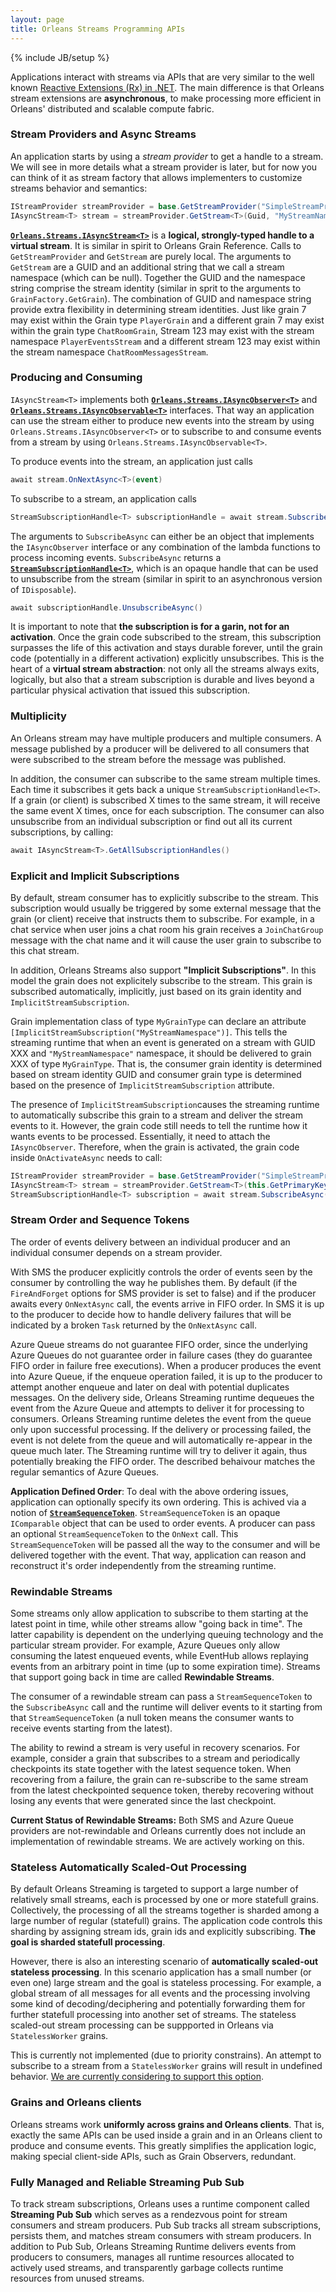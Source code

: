 ```yaml
---
layout: page
title: Orleans Streams Programming APIs
---
```

{% include JB/setup %}

Applications interact with streams via APIs that are very similar to the well known [Reactive Extensions (Rx) in .NET](https://msdn.microsoft.com/en-us/data/gg577609.aspx). The main difference is that Orleans stream extensions are **asynchronous**, to make processing more efficient in Orleans' distributed and scalable compute fabric. 

### Stream Providers and Async Streams

An application starts by using a *stream provider* to get a handle to a stream. We will see in more details what a stream provider is later, but for now you can think of it as stream factory that allows implementers to customize streams behavior and semantics:

``` csharp
IStreamProvider streamProvider = base.GetStreamProvider("SimpleStreamProvider"); 
IAsyncStream<T> stream = streamProvider.GetStream<T>(Guid, "MyStreamNamespace"); 
```

[**`Orleans.Streams.IAsyncStream<T>`**](https://github.com/dotnet/orleans/blob/master/src/Orleans/Streams/Core/IAsyncStream.cs) is a **logical, strongly-typed handle to a virtual stream**. It is similar in spirit to Orleans Grain Reference. Calls to `GetStreamProvider` and `GetStream` are purely local. The arguments to `GetStream` are a GUID and an additional string that we call a stream namespace (which can be null). Together the GUID and the namespace string comprise the stream identity (similar in sprit to the arguments to `GrainFactory.GetGrain`). The combination of GUID and namespace string provide extra flexibility in determining stream identities. Just like grain 7 may exist within the Grain type `PlayerGrain` and a different grain 7 may exist within the grain type `ChatRoomGrain`, Stream 123 may exist with the stream namespace `PlayerEventsStream` and a different stream 123 may exist within the stream namespace `ChatRoomMessagesStream`.


### Producing and Consuming

`IAsyncStream<T>` implements both 
[**`Orleans.Streams.IAsyncObserver<T>`**](https://github.com/dotnet/orleans/blob/master/src/Orleans/Streams/Core/IAsyncObserver.cs) and
[**`Orleans.Streams.IAsyncObservable<T>`**](https://github.com/dotnet/orleans/blob/master/src/Orleans/Streams/Core/IAsyncObservable.cs) interfaces.
That way an application can use the stream either to produce new events into the stream by using `Orleans.Streams.IAsyncObserver<T>` or to subscribe to and consume events from a stream by using `Orleans.Streams.IAsyncObservable<T>`.

To produce events into the stream, an application just calls 

``` csharp
await stream.OnNextAsync<T>(event)
```

To subscribe to a stream, an application calls  

``` csharp
StreamSubscriptionHandle<T> subscriptionHandle = await stream.SubscribeAsync(onNextAsync, onErrorAsync, onCompletedAsync)
```

The arguments to `SubscribeAsync` can either be an object that implements the `IAsyncObserver` interface or any combination of the lambda functions to process incoming events. `SubscribeAsync` returns a [**`StreamSubscriptionHandle<T>`**](https://github.com/dotnet/orleans/blob/master/src/Orleans/Streams/Core/StreamSubscriptionHandle.cs), which is an opaque handle that can be used to unsubscribe from the stream (similar in spirit to an asynchronous version of `IDisposable`).

``` csharp
await subscriptionHandle.UnsubscribeAsync()
```

It is important to note that **the subscription is for a garin, not for an activation**. Once the grain code subscribed to the stream, this subscription surpasses the life of this activation and stays durable forever, until the grain code (potentially in a different activation) explicitly unsubscribes. This is the heart of a **virtual stream abstraction**: not only all the streams always exits, logically, but also that a stream subscription is durable and lives beyond a particular physical activation that issued this subscription.


### Multiplicity

An Orleans stream may have multiple producers and multiple consumers. A message published by a producer will be delivered to all consumers that were subscribed to the stream before the message was published.

In addition, the consumer can subscribe to the same stream multiple times. Each time it subscribes it gets back a unique `StreamSubscriptionHandle<T>`. If a grain (or client) is subscribed X times to the same stream, it will receive the same event X times, once for each subscription. The consumer can also unsubscribe from an individual subscription or find out all its current subscriptions, by calling:

``` csharp
await IAsyncStream<T>.GetAllSubscriptionHandles()
```


### Explicit and Implicit Subscriptions

By default, stream consumer has to explicitly subscribe to the stream. This subscription would usually be triggered by some external message that the grain (or client) receive that instructs them to subscribe. For example, in a chat service when user joins a chat room his grain receives a `JoinChatGroup` message with the chat name and it will cause the user grain to subscribe to this chat stream.

In addition, Orleans Streams also support **"Implicit Subscriptions"**. In this model the grain does not explicitely subscribe to the stream. This grain is subscribed automatically, implicitly, just based on its grain identity and `ImplicitStreamSubscription`. 

Grain implementation class of type `MyGrainType` can declare an attribute `[ImplicitStreamSubscription("MyStreamNamespace")]`. This tells the streaming runtime that when an event is generated on a stream with GUID XXX and `"MyStreamNamespace"` namespace, it should be delivered to grain XXX of type `MyGrainType`. That is, the consumer grain identity is determined based on stream identity GUID and consumer grain type is determined based on the presence  of `ImplicitStreamSubscription` attribute.

The presence  of `ImplicitStreamSubscription`causes the streaming runtime to automatically subscribe this grain to a stream and deliver the stream events to it. However, the grain code still needs to tell the runtime how it wants events to be processed. Essentially, it need to attach the `IAsyncObserver`. Therefore, when the grain is activated, the grain code inside `OnActivateAsync` needs to call: 

``` csharp
IStreamProvider streamProvider = base.GetStreamProvider("SimpleStreamProvider"); 
IAsyncStream<T> stream = streamProvider.GetStream<T>(this.GetPrimaryKey(), "MyStreamNamespace"); 
StreamSubscriptionHandle<T> subscription = await stream.SubscribeAsync(IAsyncObserver<T>);  
```

### Stream Order and Sequence Tokens

The order of events delivery between an individual producer and an individual consumer depends on a stream provider.

With SMS the producer explicitly controls the order of events seen by the consumer by controlling the way he publishes them. By default (if the `FireAndForget` options for SMS provider is set to false) and if the producer awaits every `OnNextAsync` call, the events arrive in FIFO order. In SMS it is up to the producer to decide how to handle delivery failures that will be indicated by a broken `Task` returned by the `OnNextAsync` call.

Azure Queue streams do not guarantee FIFO order, since the underlying Azure Queues do not guarantee order in failure cases (they do guarantee FIFO order in failure free executions). When a producer produces the event into Azure Queue, if the enqueue operation failed, it is up to the producer to attempt another enqueue and later on deal with potential duplicates messages. On the delivery side, Orleans Streaming runtime dequeues the event from the Azure Queue and attempts to deliver it for processing to consumers. Orleans Streaming runtime deletes the event from the queue only upon successful processing. If the delivery or processing failed, the event is not delete from the queue and will automatically re-appear in the queue much later. The Streaming runtime will try to deliver it again, thus potentially breaking the FIFO order. The described behaivour matches the regular semantics of Azure Queues.  

**Application Defined Order**: To deal with the above ordering issues, application can optionally specify its own ordering. This is achived via a notion of [**`StreamSequenceToken`**](https://github.com/dotnet/orleans/blob/master/src/Orleans/Streams/Core/StreamSequenceToken.cs). `StreamSequenceToken` is an opaque `IComparable` object that can be used to order events. 
A producer can pass an optional `StreamSequenceToken` to the `OnNext` call. This `StreamSequenceToken` will be passed all the way to the consumer and will be delivered together with the event. That way, application can reason and reconstruct it's order independently from the streaming runtime.

### Rewindable Streams

Some streams only allow application to subscribe to them starting at the latest point in time, while other streams allow "going back in time". The latter capability is dependent on the underlying queuing technology and the particular stream provider. For example, Azure Queues only allow consuming the latest enqueued events, while EventHub allows replaying events from an arbitrary point in time (up to some expiration time). Streams that support going back in time are called **Rewindable Streams**.

The consumer of a rewindable stream can pass a `StreamSequenceToken` to the `SubscribeAsync` call and the runtime will deliver events to it starting from that `StreamSequenceToken` (a null token means the consumer wants to receive events starting from the latest).

The ability to rewind a stream is very useful in recovery scenarios. For example, consider a grain that subscribes to a stream and periodically checkpoints its state together with the latest sequence token. When recovering from a failure, the grain can re-subscribe to the same stream from the latest checkpointed sequence token, thereby recovering without losing any events that were generated since the last checkpoint.

**Current Status of Rewindable Streams:** 
Both SMS and Azure Queue providers are not-rewindable  and Orleans currently does not include an implementation of rewindable streams. We are actively working on this.


### Stateless Automatically Scaled-Out Processing

By default Orleans Streaming is targeted to support a large number of relatively small streams, each is processed by one or more statefull grains. Collectively, the processing of all the streams together is sharded among a large number of regular (statefull) grains. The application code controls this sharding by assigning stream ids, grain ids and explicitly subscribing. **The goal is sharded statefull processing**. 

However, there is also an interesting scenario of **automatically scaled-out stateless processing**. In this scenario application has a small number (or even one) large stream and the goal is stateless processing. For example, a global stream of all messages for all events and the processing involving some kind of decoding/deciphering and potentially forwarding them for further statefull processing into another set of streams. The stateless scaled-out stream processing can be suppported in Orleans via `StatelessWorker` grains.

This is currently not implemented (due to priority constrains). An attempt to subscribe to a stream from a `StatelessWorker` grains will result in undefined behavior. [We are currently considering to support this option](https://github.com/dotnet/orleans/issues/433).

### Grains and Orleans clients

Orleans streams work **uniformly across grains and Orleans clients**. That is, exactly the same APIs can be used inside a grain and in an Orleans client to produce and consume events. This greatly simplifies the application logic, making special client-side APIs, such as Grain Observers, redundant.


### Fully Managed and Reliable Streaming Pub Sub

To track stream subscriptions, Orleans uses a runtime component called **Streaming Pub Sub** which serves as a rendezvous point for stream consumers and stream producers. Pub Sub tracks all stream subscriptions, persists them, and matches stream consumers with stream producers. In addition to Pub Sub, Orleans Streaming Runtime delivers events from producers to consumers, manages all runtime resources allocated to actively used streams, and transparently garbage collects runtime resources from unused streams.
